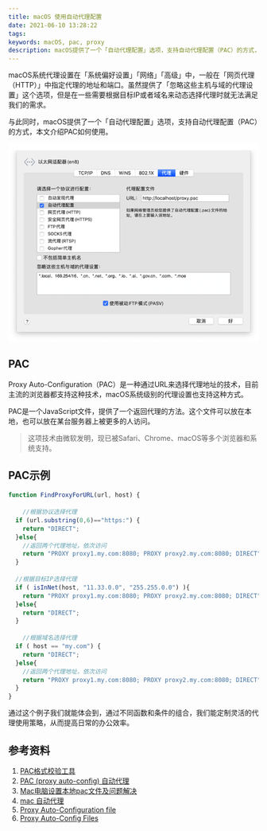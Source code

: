 ```yaml
---
title: macOS 使用自动代理配置
date: 2021-06-10 13:28:22
tags:
keywords: macOS, pac, proxy
description: macOS提供了一个「自动代理配置」选项，支持自动代理配置（PAC）的方式，本文介绍PAC如何使用。
---
```


macOS系统代理设置在「系统偏好设置」「网络」「高级」中，一般在「网页代理（HTTP）」中指定代理的地址和端口。虽然提供了「忽略这些主机与域的代理设置」这个选项，但是在一些需要根据目标IP或者域名来动态选择代理时就无法满足我们的需求。

与此同时，macOS提供了一个「自动代理配置」选项，支持自动代理配置（PAC）的方式，本文介绍PAC如何使用。

![image-20210616082349523](20210610-macos-proxy-auto-config/image-20210616082349523.png)

## PAC

Proxy Auto-Configuration（PAC）是一种通过URL来选择代理地址的技术，目前主流的浏览器都支持这种技术，macOS系统级别的代理设置也支持这种方式。

PAC是一个JavaScript文件，提供了一个返回代理的方法。这个文件可以放在本地，也可以放在某台服务器上被更多的人访问。

> 这项技术由微软发明，现已被Safari、Chrome、macOS等多个浏览器和系统支持。

## PAC示例

```javascript
function FindProxyForURL(url, host) {

	//根据协议选择代理
  if (url.substring(0,6)=="https:") {
  	return "DIRECT"; 
  }else{
  	//返回两个代理地址，依次访问
  	return "PROXY proxy1.my.com:8080; PROXY proxy2.my.com:8080; DIRECT";
  }
  
  //根据目标IP选择代理
  if ( isInNet(host, "11.33.0.0", "255.255.0.0") ){
  	return "PROXY proxy1.my.com:8080; PROXY proxy2.my.com:8080; DIRECT";
  }else{
    return "DIRECT";
  }
  
	//根据域名选择代理
  if ( host == "my.com") {
  	return "DIRECT"; 
  }else{
  	//返回两个代理地址，依次访问
  	return "PROXY proxy1.my.com:8080; PROXY proxy2.my.com:8080; DIRECT";
  }  
}
```

通过这个例子我们就能体会到，通过不同函数和条件的组合，我们能定制灵活的代理使用策略，从而提高日常的办公效率。

## 参考资料

1. [PAC格式校验工具](https://app.thorsen.pm/proxyforurl)
2. [PAC (proxy auto-config) 自动代理](https://blog.csdn.net/iteye_20954/article/details/81882748?utm_medium=distribute.pc_relevant.none-task-blog-2%7Edefault%7EBlogCommendFromMachineLearnPai2%7Edefault-1.control&depth_1-utm_source=distribute.pc_relevant.none-task-blog-2%7Edefault%7EBlogCommendFromMachineLearnPai2%7Edefault-1.control)
3. [Mac电脑设置本地pac文件及问题解决](https://blog.csdn.net/jwkfreedom/article/details/53196549)
4. [mac 自动代理](https://blog.csdn.net/weixin_43475661/article/details/117171032)
5. [Proxy Auto-Configuration file](https://developer.mozilla.org/en-US/docs/Web/HTTP/Proxy_servers_and_tunneling/Proxy_Auto-Configuration_PAC_file)
6. [Proxy Auto-Config Files](https://www.cisco.com/c/en/us/td/docs/security/web_security/connector/connector2972/PACAP.html)






